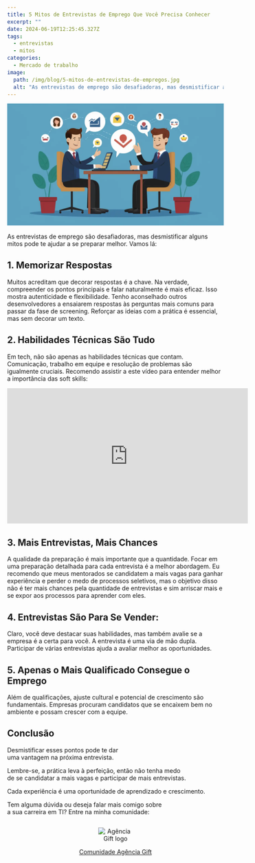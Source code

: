 ```yaml
---
title: 5 Mitos de Entrevistas de Emprego Que Você Precisa Conhecer
excerpt: ""
date: 2024-06-19T12:25:45.327Z
tags:
  - entrevistas
  - mitos
categories:
  - Mercado de trabalho
image:
  path: /img/blog/5-mitos-de-entrevistas-de-empregos.jpg
  alt: "As entrevistas de emprego são desafiadoras, mas desmistificar alguns mitos pode te ajudar a se preparar melhor."
---
```


![As entrevistas de emprego são desafiadoras, mas desmistificar alguns mitos pode te ajudar a se preparar melhor.](/img/blog/5-mitos-de-entrevistas-de-empregos.jpg)

As entrevistas de emprego são desafiadoras, mas desmistificar alguns mitos pode te ajudar a se preparar melhor. Vamos lá:

## 1. Memorizar Respostas

Muitos acreditam que decorar respostas é a chave. Na verdade, compreender os pontos principais e falar naturalmente é mais eficaz. Isso mostra autenticidade e flexibilidade. Tenho aconselhado outros desenvolvedores a ensaiarem respostas às perguntas mais comuns para passar da fase de screening. Reforçar as ideias com a prática é essencial, mas sem decorar um texto.

## 2. Habilidades Técnicas São Tudo

Em tech, não são apenas as habilidades técnicas que contam. Comunicação, trabalho em equipe e resolução de problemas são igualmente cruciais. Recomendo assistir a este vídeo para entender melhor a importância das soft skills:

<div class="wrapper">
  <div class="video-frame">
    <iframe width="560" height="315" src="https://www.youtube.com/embed/R-VKrjGULgQ?si=L_KeV_O8ZtVtYB06" title="YouTube video player" frameborder="0" allow="accelerometer; autoplay; clipboard-write; encrypted-media; gyroscope; picture-in-picture; web-share" referrerpolicy="strict-origin-when-cross-origin" allowfullscreen></iframe>
  </div>
</div>

## 3. Mais Entrevistas, Mais Chances

A qualidade da preparação é mais importante que a quantidade. Focar em uma preparação detalhada para cada entrevista é a melhor abordagem. Eu recomendo que meus mentorados se candidatem a mais vagas para ganhar experiência e perder o medo de processos seletivos, mas o objetivo disso não é ter mais chances pela quantidade de entrevistas e sim arriscar mais e se expor aos processos para aprender com eles.

## 4. Entrevistas São Para Se Vender:
Claro, você deve destacar suas habilidades, mas também avalie se a empresa é a certa para você. A entrevista é uma via de mão dupla. Participar de várias entrevistas ajuda a avaliar melhor as oportunidades.

## 5. Apenas o Mais Qualificado Consegue o Emprego

Além de qualificações, ajuste cultural e potencial de crescimento são fundamentais. Empresas procuram candidatos que se encaixem bem no ambiente e possam crescer com a equipe.

<div class="wrapper horizontal center" style="gap: 1em; flex-wrap: wrap; text-wrap: balance;">
  <div class="flex" style="flex-basis: 300px;">
    <h2>Conclusão</h2>
    <p>
      Desmistificar esses pontos pode te dar uma vantagem na próxima entrevista.
    </p>
    <p>
      Lembre-se, a prática leva à perfeição, então não tenha medo de se candidatar a mais vagas e participar de mais entrevistas.
    </p>
    <p>
      Cada experiência é uma oportunidade de aprendizado e crescimento.
    </p>
  </div>
  <div class="flex wrapper hero" style="flex-basis: 300px;">
    <p>
      Tem alguma dúvida ou deseja falar mais comigo sobre a sua carreira em TI? Entre na minha comunidade:
    </p>
    <p style="text-align: center;">
      <a href="https://agenciagift.github.io/" class="btn" target="blank">
        <img src="https://agenciagift.github.io/favicon.png" width="80" style="display: inline-block; margin: 1em;" alt="Agência Gift logo">
        <br>
        Comunidade Agência Gift
      </a>
    </p>
  </div>
</div>
